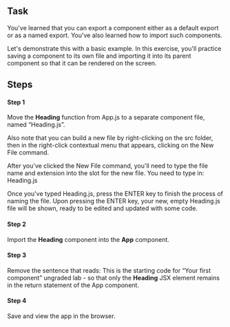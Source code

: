 ## Task

You've learned that you can export a component either as a default export or as a named export. You've also learned how to import such components. 

Let's demonstrate this with a basic example. In this exercise, you'll practice saving a component to its own file and importing it into its parent component so that it can be rendered on the screen.

## Steps

#### Step 1
Move the **Heading** function from App.js to a separate component file, named “Heading.js”. 

Also note that you can build a new file by right-clicking on the src folder, then in the right-click contextual menu that appears, clicking on the New File command.

After you've clicked the New File command, you'll need to type the file name and extension into the slot for the new file. You need to type in: Heading.js

Once you've typed Heading.js, press the ENTER key to finish the process of naming the file. Upon pressing the ENTER key, your new, empty Heading.js file will be shown, ready to be edited and updated with some code.

#### Step 2

Import the **Heading** component into the **App** component.

#### Step 3
Remove the sentence that reads: This is the starting code for “Your first component” ungraded lab - so that only the **Heading** JSX element remains in the return statement of the App component. 

#### Step 4
Save and view the app in the browser.





